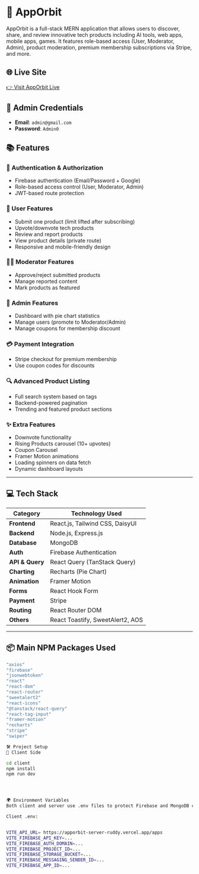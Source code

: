 # 🚀 AppOrbit

AppOrbit is a full-stack MERN application that allows users to discover, share, and review innovative tech products including AI tools, web apps, mobile apps, games. It features role-based access (User, Moderator, Admin), product moderation, premium membership subscriptions via Stripe, and more.

## 🌐 Live Site

[👉 Visit AppOrbit Live](https://app-orbit69.web.app/)

## 🔐 Admin Credentials

- **Email**: `admin@gmail.com`  
- **Password**: `Admin0`

## 📚 Features

### 🚦 Authentication & Authorization
- Firebase authentication (Email/Password + Google)
- Role-based access control (User, Moderator, Admin)
- JWT-based route protection

### 🧑 User Features
- Submit one product (limit lifted after subscribing)
- Upvote/downvote tech products
- Review and report products
- View product details (private route)
- Responsive and mobile-friendly design

### 🧑‍💻 Moderator Features
- Approve/reject submitted products
- Manage reported content
- Mark products as featured

### 👑 Admin Features
- Dashboard with pie chart statistics
- Manage users (promote to Moderator/Admin)
- Manage coupons for membership discount

### 💳 Payment Integration
- Stripe checkout for premium membership
- Use coupon codes for discounts

### 🔍 Advanced Product Listing
- Full search system based on tags
- Backend-powered pagination
- Trending and featured product sections

### ✨ Extra Features
- Downvote functionality
- Rising Products carousel (10+ upvotes)
- Coupon Carousel
- Framer Motion animations
- Loading spinners on data fetch
- Dynamic dashboard layouts

---

## 💻 Tech Stack

| Category          | Technology Used                        |
|-------------------|----------------------------------------|
| **Frontend**      | React.js, Tailwind CSS, DaisyUI        |
| **Backend**       | Node.js, Express.js                    |
| **Database**      | MongoDB                                |
| **Auth**          | Firebase Authentication                |
| **API & Query**   | React Query (TanStack Query)           |
| **Charting**      | Recharts (Pie Chart)                   |
| **Animation**     | Framer Motion                          |
| **Forms**         | React Hook Form                        |
| **Payment**       | Stripe                                 |
| **Routing**       | React Router DOM                       |
| **Others**        | React Toastify, SweetAlert2, AOS       |

---

## 📦 Main NPM Packages Used

```bash
"axios"
"firebase"
"jsonwebtoken"
"react"
"react-dom"
"react-router"
"sweetalert2"
"react-icons"
"@tanstack/react-query"
"react-tag-input"
"framer-motion"
"recharts"
"stripe"
"swiper"

🛠️ Project Setup
🚗 Client Side

cd client
npm install
npm run dev




🌍 Environment Variables
Both client and server use .env files to protect Firebase and MongoDB credentials.

Client .env:


VITE_API_URL= https://apporbit-server-ruddy.vercel.app/apps
VITE_FIREBASE_API_KEY=...
VITE_FIREBASE_AUTH_DOMAIN=...
VITE_FIREBASE_PROJECT_ID=...
VITE_FIREBASE_STORAGE_BUCKET=...
VITE_FIREBASE_MESSAGING_SENDER_ID=...
VITE_FIREBASE_APP_ID=...
